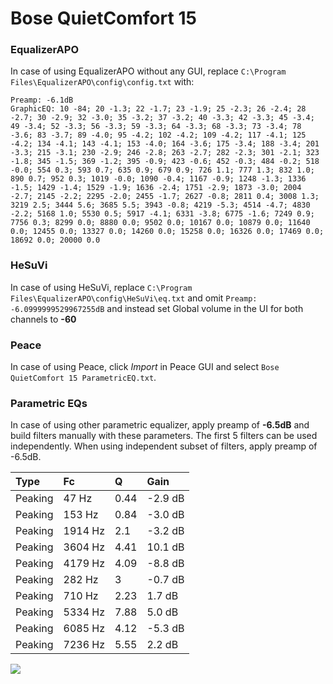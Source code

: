 # Bose QuietComfort 15

### EqualizerAPO
In case of using EqualizerAPO without any GUI, replace `C:\Program Files\EqualizerAPO\config\config.txt`
with:
```
Preamp: -6.1dB
GraphicEQ: 10 -84; 20 -1.3; 22 -1.7; 23 -1.9; 25 -2.3; 26 -2.4; 28 -2.7; 30 -2.9; 32 -3.0; 35 -3.2; 37 -3.2; 40 -3.3; 42 -3.3; 45 -3.4; 49 -3.4; 52 -3.3; 56 -3.3; 59 -3.3; 64 -3.3; 68 -3.3; 73 -3.4; 78 -3.6; 83 -3.7; 89 -4.0; 95 -4.2; 102 -4.2; 109 -4.2; 117 -4.1; 125 -4.2; 134 -4.1; 143 -4.1; 153 -4.0; 164 -3.6; 175 -3.4; 188 -3.4; 201 -3.3; 215 -3.1; 230 -2.9; 246 -2.8; 263 -2.7; 282 -2.3; 301 -2.1; 323 -1.8; 345 -1.5; 369 -1.2; 395 -0.9; 423 -0.6; 452 -0.3; 484 -0.2; 518 -0.0; 554 0.3; 593 0.7; 635 0.9; 679 0.9; 726 1.1; 777 1.3; 832 1.0; 890 0.7; 952 0.3; 1019 -0.0; 1090 -0.4; 1167 -0.9; 1248 -1.3; 1336 -1.5; 1429 -1.4; 1529 -1.9; 1636 -2.4; 1751 -2.9; 1873 -3.0; 2004 -2.7; 2145 -2.2; 2295 -2.0; 2455 -1.7; 2627 -0.8; 2811 0.4; 3008 1.3; 3219 2.5; 3444 5.6; 3685 5.5; 3943 -0.8; 4219 -5.3; 4514 -4.7; 4830 -2.2; 5168 1.0; 5530 0.5; 5917 -4.1; 6331 -3.8; 6775 -1.6; 7249 0.9; 7756 0.3; 8299 0.0; 8880 0.0; 9502 0.0; 10167 0.0; 10879 0.0; 11640 0.0; 12455 0.0; 13327 0.0; 14260 0.0; 15258 0.0; 16326 0.0; 17469 0.0; 18692 0.0; 20000 0.0
```

### HeSuVi
In case of using HeSuVi, replace `C:\Program Files\EqualizerAPO\config\HeSuVi\eq.txt` and omit `Preamp:
-6.0999999529967255dB` and instead set Global volume in the UI for both channels to **-60**

### Peace
In case of using Peace, click *Import* in Peace GUI and select `Bose QuietComfort 15 ParametricEQ.txt`.

### Parametric EQs
In case of using other parametric equalizer, apply preamp of **-6.5dB** and build filters manually
with these parameters. The first 5 filters can be used independently.
When using independent subset of filters, apply preamp of -6.5dB.

| Type    | Fc      |    Q | Gain    |
|:--------|:--------|:-----|:--------|
| Peaking | 47 Hz   | 0.44 | -2.9 dB |
| Peaking | 153 Hz  | 0.84 | -3.0 dB |
| Peaking | 1914 Hz | 2.1  | -3.2 dB |
| Peaking | 3604 Hz | 4.41 | 10.1 dB |
| Peaking | 4179 Hz | 4.09 | -8.8 dB |
| Peaking | 282 Hz  | 3    | -0.7 dB |
| Peaking | 710 Hz  | 2.23 | 1.7 dB  |
| Peaking | 5334 Hz | 7.88 | 5.0 dB  |
| Peaking | 6085 Hz | 4.12 | -5.3 dB |
| Peaking | 7236 Hz | 5.55 | 2.2 dB  |

![](https://raw.githubusercontent.com/jaakkopasanen/AutoEq/master/results/innerfidelity/sbaf-serious/Bose%20QuietComfort%2015/Bose%20QuietComfort%2015.png)